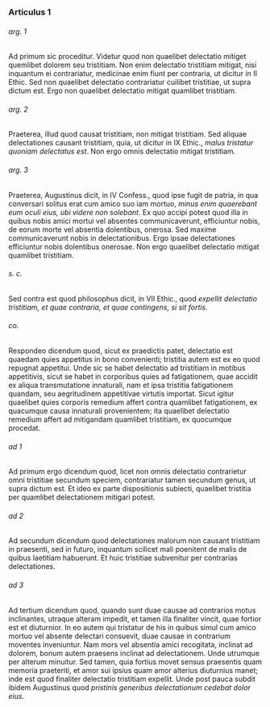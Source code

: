 ### Articulus 1

###### arg. 1
Ad primum sic proceditur. Videtur quod non quaelibet delectatio mitiget quemlibet dolorem seu tristitiam. Non enim delectatio tristitiam mitigat, nisi inquantum ei contrariatur, medicinae enim fiunt per contraria, ut dicitur in II Ethic. Sed non quaelibet delectatio contrariatur cuilibet tristitiae, ut supra dictum est. Ergo non quaelibet delectatio mitigat quamlibet tristitiam.

###### arg. 2
Praeterea, illud quod causat tristitiam, non mitigat tristitiam. Sed aliquae delectationes causant tristitiam, quia, ut dicitur in IX Ethic., *malus tristatur quoniam delectatus est*. Non ergo omnis delectatio mitigat tristitiam.

###### arg. 3
Praeterea, Augustinus dicit, in IV Confess., quod ipse fugit de patria, in qua conversari solitus erat cum amico suo iam mortuo, *minus enim quaerebant eum oculi eius, ubi videre non solebant*. Ex quo accipi potest quod illa in quibus nobis amici mortui vel absentes communicaverunt, efficiuntur nobis, de eorum morte vel absentia dolentibus, onerosa. Sed maxime communicaverunt nobis in delectationibus. Ergo ipsae delectationes efficiuntur nobis dolentibus onerosae. Non ergo quaelibet delectatio mitigat quamlibet tristitiam.

###### s. c.
Sed contra est quod philosophus dicit, in VII Ethic., quod *expellit delectatio tristitiam, et quae contraria, et quae contingens, si sit fortis*.

###### co.
Respondeo dicendum quod, sicut ex praedictis patet, delectatio est quaedam quies appetitus in bono convenienti; tristitia autem est ex eo quod repugnat appetitui. Unde sic se habet delectatio ad tristitiam in motibus appetitivis, sicut se habet in corporibus quies ad fatigationem, quae accidit ex aliqua transmutatione innaturali, nam et ipsa tristitia fatigationem quandam, seu aegritudinem appetitivae virtutis importat. Sicut igitur quaelibet quies corporis remedium affert contra quamlibet fatigationem, ex quacumque causa innaturali provenientem; ita quaelibet delectatio remedium affert ad mitigandam quamlibet tristitiam, ex quocumque procedat.

###### ad 1
Ad primum ergo dicendum quod, licet non omnis delectatio contrarietur omni tristitiae secundum speciem, contrariatur tamen secundum genus, ut supra dictum est. Et ideo ex parte dispositionis subiecti, quaelibet tristitia per quamlibet delectationem mitigari potest.

###### ad 2
Ad secundum dicendum quod delectationes malorum non causant tristitiam in praesenti, sed in futuro, inquantum scilicet mali poenitent de malis de quibus laetitiam habuerunt. Et huic tristitiae subvenitur per contrarias delectationes.

###### ad 3
Ad tertium dicendum quod, quando sunt duae causae ad contrarios motus inclinantes, utraque alteram impedit, et tamen illa finaliter vincit, quae fortior est et diuturnior. In eo autem qui tristatur de his in quibus simul cum amico mortuo vel absente delectari consuevit, duae causae in contrarium moventes inveniuntur. Nam mors vel absentia amici recogitata, inclinat ad dolorem, bonum autem praesens inclinat ad delectationem. Unde utrumque per alterum minuitur. Sed tamen, quia fortius movet sensus praesentis quam memoria praeteriti, et amor sui ipsius quam amor alterius diuturnius manet; inde est quod finaliter delectatio tristitiam expellit. Unde post pauca subdit ibidem Augustinus quod *pristinis generibus delectationum cedebat dolor eius*.

